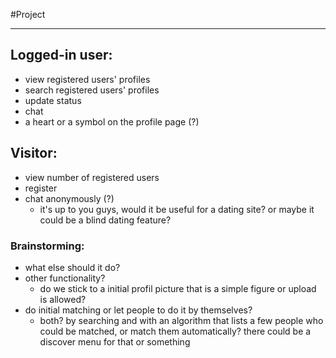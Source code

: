 #Project

---

## Logged-in user:
* view registered users' profiles
* search registered users' profiles
* update status
* chat
* a heart or a symbol on the profile page (?)

## Visitor:
* view number of registered users
* register
* chat anonymously (?)
   * it's up to you guys, would it be useful for a dating site? or maybe it could be a 
   blind dating feature?

### Brainstorming:
* what else should it do?
* other functionality?
   * do we stick to a initial profil picture that is a simple figure or upload is allowed?
* do initial matching or let people to do it by themselves? 
   * both? by searching and with an algorithm that lists a few people who could be  matched, or match them automatically? there could be a discover menu for that or     something